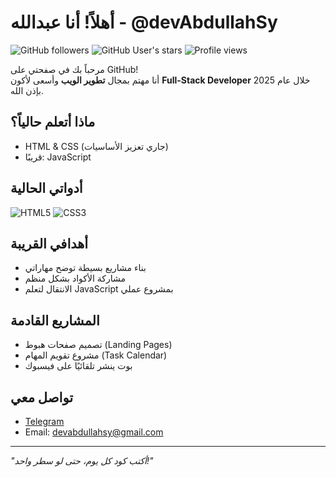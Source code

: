 # أهلاً! أنا عبدالله - @devAbdullahSy

![GitHub followers](https://img.shields.io/github/followers/devAbdullahSy?style=social)
![GitHub User's stars](https://img.shields.io/github/stars/devAbdullahSy?style=social)
![Profile views](https://komarev.com/ghpvc/?username=devAbdullahSy&color=blue)

مرحباً بك في صفحتي على GitHub!  
أنا مهتم بمجال **تطوير الويب** وأسعى لأكون **Full-Stack Developer** خلال عام 2025 بإذن الله.

## ماذا أتعلم حالياً؟
- HTML & CSS (جاري تعزيز الأساسيات)
- قريبًا: JavaScript

## أدواتي الحالية
![HTML5](https://img.shields.io/badge/-HTML5-E34F26?style=flat&logo=html5&logoColor=white)
![CSS3](https://img.shields.io/badge/-CSS3-1572B6?style=flat&logo=css3)

## أهدافي القريبة
- بناء مشاريع بسيطة توضح مهاراتي
- مشاركة الأكواد بشكل منظم
- الانتقال لتعلم JavaScript بمشروع عملي

## المشاريع القادمة
- تصميم صفحات هبوط (Landing Pages)
- مشروع تقويم المهام (Task Calendar)
- بوت ينشر تلقائيًا على فيسبوك

## تواصل معي
- [Telegram](telegram.com/@AbdullahSy94)
- Email: devabdullahsy@gmail.com

---

*"أكتب كود كل يوم، حتى لو سطر واحد!"*